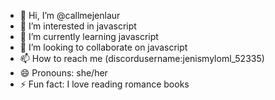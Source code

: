 - 👋 Hi, I’m @callmejenlaur
- 👀 I’m interested in javascript
- 🌱 I’m currently learning javascript
- 💞️ I’m looking to collaborate on javascript
- 📫 How to reach me (discordusername:jenismyloml_52335)
- 😄 Pronouns: she/her
- ⚡ Fun fact: I love reading romance books

<!---
callmejenlaur/callmejenlaur is a ✨ special ✨ repository because its `README.md` (this file) appears on your GitHub profile.
You can click the Preview link to take a look at your changes.
--->
